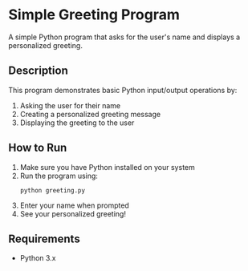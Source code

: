 # Simple Greeting Program

A simple Python program that asks for the user's name and displays a personalized greeting.

## Description

This program demonstrates basic Python input/output operations by:
1. Asking the user for their name
2. Creating a personalized greeting message
3. Displaying the greeting to the user

## How to Run

1. Make sure you have Python installed on your system
2. Run the program using:
   ```
   python greeting.py
   ```
3. Enter your name when prompted
4. See your personalized greeting!

## Requirements

- Python 3.x 